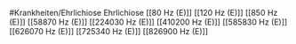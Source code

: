 #Krankheiten/Ehrlichiose
Ehrlichiose
[[80 Hz (E)]]
[[120 Hz (E)]]
[[850 Hz (E)]]
[[58870 Hz (E)]]
[[224030 Hz (E)]]
[[410200 Hz (E)]]
[[585830 Hz (E)]]
[[626070 Hz (E)]]
[[725340 Hz (E)]]
[[826900 Hz (E)]]
